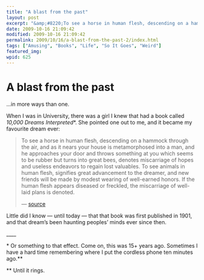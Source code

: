 ```yaml
---
title: "A blast from the past"
layout: post
excerpt: "&amp;#8220;To see a horse in human flesh, descending on a hammock through the air, and as it nears your house&amp;#8221; &amp;#8212; wait, what&amp;#8217;s that about my house?"
date: 2009-10-16 21:09:42
modified: 2009-10-16 21:09:42
permalink: 2009/10/16/a-blast-from-the-past-2/index.html
tags: ["Amusing", "Books", "Life", "So It Goes", "Weird"]
featured_img: 
wpid: 625
---
```


# A blast from the past

…in more ways than one.

When I was in University, there was a girl I knew that had a book called *10,000 Dreams Interpreted*\*. She pointed one out to me, and it became my favourite dream ever:

> To see a horse in human flesh, descending on a hammock through the air, and as it nears your house is metamorphosed into a man, and he approaches your door and throws something at you which seems to be rubber but turns into great bees, denotes miscarriage of hopes and useless endeavors to regain lost valuables. To see animals in human flesh, signifies great advancement to the dreamer, and new friends will be made by modest wearing of well-earned honors. If the human flesh appears diseased or freckled, the miscarriage of well-laid plans is denoted.
> 
> — [source](http://nickm.com/dreams/alpha/h.html)

Little did I know — until today — that that book was first published in 1901, and that dream’s been haunting peoples’ minds ever since then.

\_\_\_\_

\* Or something to that effect. Come on, this was 15+ years ago. Sometimes I have a hard time remembering where I put the cordless phone ten minutes ago.\*\*

\*\* Until it rings.